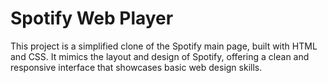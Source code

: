 # Spotify Web Player

This project is a simplified clone of the Spotify main page, built with HTML and CSS. 
It mimics the layout and design of Spotify, offering a clean and responsive interface that showcases basic web design skills.
